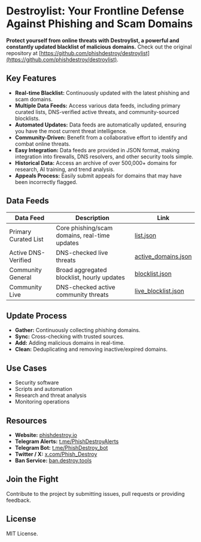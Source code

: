 # Destroylist: Your Frontline Defense Against Phishing and Scam Domains

**Protect yourself from online threats with Destroylist, a powerful and constantly updated blacklist of malicious domains.**  Check out the original repository at [https://github.com/phishdestroy/destroylist](https://github.com/phishdestroy/destroylist).

## Key Features

*   **Real-time Blacklist:** Continuously updated with the latest phishing and scam domains.
*   **Multiple Data Feeds:** Access various data feeds, including primary curated lists, DNS-verified active threats, and community-sourced blocklists.
*   **Automated Updates:** Data feeds are automatically updated, ensuring you have the most current threat intelligence.
*   **Community-Driven:** Benefit from a collaborative effort to identify and combat online threats.
*   **Easy Integration:** Data feeds are provided in JSON format, making integration into firewalls, DNS resolvers, and other security tools simple.
*   **Historical Data:** Access an archive of over 500,000+ domains for research, AI training, and trend analysis.
*   **Appeals Process:** Easily submit appeals for domains that may have been incorrectly flagged.

## Data Feeds

| Data Feed                      | Description                                    | Link                                                                                                 |
| ------------------------------ | ---------------------------------------------- | ---------------------------------------------------------------------------------------------------- |
| Primary Curated List           | Core phishing/scam domains, real-time updates    | [list.json](https://github.com/phishdestroy/destroylist/raw/main/list.json)                             |
| Active DNS-Verified           | DNS-checked live threats                       | [active\_domains.json](https://github.com/phishdestroy/destroylist/raw/main/dns/active_domains.json)     |
| Community General              | Broad aggregated blocklist, hourly updates      | [blocklist.json](https://github.com/phishdestroy/destroylist/raw/main/community/blocklist.json)            |
| Community Live                 | DNS-checked active community threats             | [live\_blocklist.json](https://github.com/phishdestroy/destroylist/raw/main/community/live_blocklist.json) |

## Update Process

*   **Gather:** Continuously collecting phishing domains.
*   **Sync:** Cross-checking with trusted sources.
*   **Add:** Adding malicious domains in real-time.
*   **Clean:** Deduplicating and removing inactive/expired domains.

## Use Cases

*   Security software
*   Scripts and automation
*   Research and threat analysis
*   Monitoring operations

## Resources

*   **Website:** [phishdestroy.io](https://phishdestroy.io)
*   **Telegram Alerts:** [t.me/PhishDestroyAlerts](https://t.me/PhishDestroyAlerts)
*   **Telegram Bot:** [t.me/PhishDestroy\_bot](https://t.me/PhishDestroy_bot)
*   **Twitter / X:** [x.com/Phish\_Destroy](https://x.com/Phish_Destroy)
*   **Ban Service:** [ban.destroy.tools](https://ban.destroy.tools)

## Join the Fight

Contribute to the project by submitting issues, pull requests or providing feedback.

## License

MIT License.